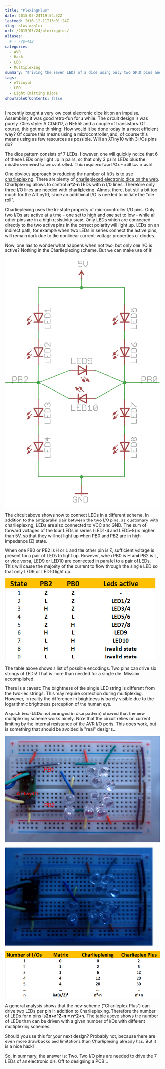 ```yaml
---
title: "PlexingPlus"
date: 2015-05-24T19:54:52Z
lastmod: 2016-12-11T13:01:24Z
slug: plexingplus
url: /2015/05/24/plexingplus/
aliases:
  # - /?p=412
categories:
  - AVR
  - Hack
  - LED
  - Multiplexing
summary: "Driving the seven LEDs of a dice using only two GPIO pins and clever multiplexing."
tags:
  - ATtiny10
  - LED
  - Light Emitting Diode
showTableOfContents: false
---
```


I recently bought a very low cost electronic dice kit on an impulse. Assembling it was good retro-fun for a while. The circuit design is was purely 70ies style: A CD4017, a NE555 and a couple of transistors. Of course, this got me thinking: How would it be done today in a most efficient way? Of course this means using a microcontroller, and, of course this means using as few resources as possible. Will an ATiny10 with 3 I/Os pins do?

The dice pattern consists of 7 LEDs. However, one will quickly notice that 6 of these LEDs only light up in pairs, so that only 3 pairs LEDs plus the middle one need to be controlled. This requires four I/Os - still too much!

One obvious approach to reducing the number of I/Os is to use [charlieplexing](http://en.wikipedia.org/wiki/Charlieplexing). There are plenty of [charlieplexed electronic dice on the web](https://www.google.com/search?q=charlieplexing+dice). Charliplexing allows to control **n^2-n** LEDs with **n** I/O lines. Therefore only three I/O lines are needed with charliplexing. Almost there, but still a bit too much for the ATtiny10, since an additional I/O is needed to initiate the "die roll".

Charlieplexing uses the tri-state property of microcontroller I/O pins. Only two I/Os are active at a time - one set to high and one set to low - while all other pins are in a high resistivity state. Only LEDs which are connected directly to the two active pins in the correct polarity will light up. LEDs on an indirect path, for example when two LEDs in series connect the active pins, will remain dark due to the nonlinear current-voltage properties of diodes.

Now, one has to wonder what happens when not two, but only one I/O is active? Nothing in the Charlieplexing scheme. But we can make use of it!

<img src="dice_circuit.gif" alt="dice_circuit" />

The circuit above shows how to connect LEDs in a different scheme. In addition to the antiparallel pair between the two I/O pins, as customary with charlieplexing, LEDs are also connected to VCC and GND. The sum of forward voltages of the four LEDs in series (LED1-4 and LED5-8) is higher than 5V, so that they will not light up when PB0 and PB2 are in high impedance (Z) state.

When one PB0 or PB2 is H or L and the other pin is Z, sufficient voltage is present for a pair of LEDs to light up. However, when PB0 is H and PB2 is L, or vice versa, LED9 or LED10 are connected in parallel to a pair of LEDs. This will cause the majority of the current to flow through the single LED so that only LED9 or LED10 light up.

![encoding](encoding.png)

The table above shows a list of possible encodings. Two pins can drive six strings of LEDs! That is more than needed for a single die. Mission accomplished.

There is a caveat: The brightness of the single LED string is different from the two-led strings. This may require correction during multiplexing. However, in reality the difference in brightness is barely visible due to the logarithmic brightness perception of the human eye.

A quick test (LEDs not arranged in dice pattern) showed that the new multiplexing scheme works nicely. Note that the circuit relies on current limiting by the internal resistance of the AVR I/O ports. This does work, but is something that should be avoided in "real" designs...

![Dice_test](dice_test.jpg)

<img src="mein-film_6.gif" alt="Mein Film 6" />

![scaling](scaling1.png)

A general analysis shows that the new scheme ("Charlieplex Plus") can drive two LEDs per pin in addition to Charlieplexing. Therefore the number of LEDs for n pins is**2n+n^2-n = n^2+n**. The table above shows the number of LEDs than can be driven with a given number of I/Os with different multiplexing schemes.

Should you use this for your next design? Probably not, because there are even more drawbacks and limitations than Charliplexing already has. But it is a nice hack!

So, in summary, the answer is: Two. Two I/O pins are needed to drive the 7 LEDs of an electronic die. Off to designing a PCB...
